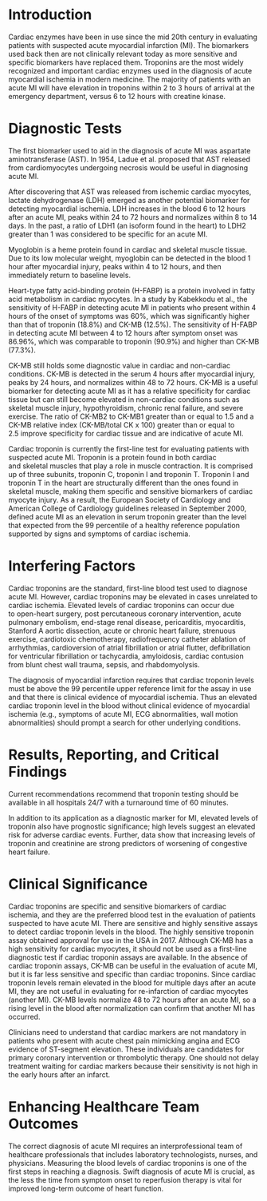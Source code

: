 # Introduction

Cardiac enzymes have been in use since the mid 20th century in evaluating patients with suspected acute myocardial infarction (MI). The biomarkers used back then are not clinically relevant today as more sensitive and specific biomarkers have replaced them. Troponins are the most widely recognized and important cardiac enzymes used in the diagnosis of acute myocardial ischemia in modern medicine. The majority of patients with an acute MI will have elevation in troponins within 2 to 3 hours of arrival at the emergency department, versus 6 to 12 hours with creatine kinase.

# Diagnostic Tests

The first biomarker used to aid in the diagnosis of acute MI was aspartate aminotransferase (AST). In 1954, Ladue et al. proposed that AST released from cardiomyocytes undergoing necrosis would be useful in diagnosing acute MI.

After discovering that AST was released from ischemic cardiac myocytes, lactate dehydrogenase (LDH) emerged as another potential biomarker for detecting myocardial ischemia. LDH increases in the blood 6 to 12 hours after an acute MI, peaks within 24 to 72 hours and normalizes within 8 to 14 days. In the past, a ratio of LDH1 (an isoform found in the heart) to LDH2 greater than 1 was considered to be specific for an acute MI.

Myoglobin is a heme protein found in cardiac and skeletal muscle tissue. Due to its low molecular weight, myoglobin can be detected in the blood 1 hour after myocardial injury, peaks within 4 to 12 hours, and then immediately return to baseline levels.

Heart-type fatty acid-binding protein (H-FABP) is a protein involved in fatty acid metabolism in cardiac myocytes. In a study by Kabekkodu et al., the sensitivity of H-FABP in detecting acute MI in patients who present within 4 hours of the onset of symptoms was 60%, which was significantly higher than that of troponin (18.8%) and CK-MB (12.5%). The sensitivity of H-FABP in detecting acute MI between 4 to 12 hours after symptom onset was 86.96%, which was comparable to troponin (90.9%) and higher than CK-MB (77.3%).

CK-MB still holds some diagnostic value in cardiac and non-cardiac conditions. CK-MB is detected in the serum 4 hours after myocardial injury, peaks by 24 hours, and normalizes within 48 to 72 hours. CK-MB is a useful biomarker for detecting acute MI as it has a relative specificity for cardiac tissue but can still become elevated in non-cardiac conditions such as skeletal muscle injury, hypothyroidism, chronic renal failure, and severe exercise. The ratio of CK-MB2 to CK-MB1 greater than or equal to 1.5 and a CK-MB relative index (CK-MB/total CK x 100) greater than or equal to 2.5 improve specificity for cardiac tissue and are indicative of acute MI.

Cardiac troponin is currently the first-line test for evaluating patients with suspected acute MI. Troponin is a protein found in both cardiac and skeletal muscles that play a role in muscle contraction. It is comprised up of three subunits, troponin C, troponin I and troponin T. Troponin I and troponin T in the heart are structurally different than the ones found in skeletal muscle, making them specific and sensitive biomarkers of cardiac myocyte injury. As a result, the European Society of Cardiology and American College of Cardiology guidelines released in September 2000, defined acute MI as an elevation in serum troponin greater than the level that expected from the 99 percentile of a healthy reference population supported by signs and symptoms of cardiac ischemia.

# Interfering Factors

Cardiac troponins are the standard, first-line blood test used to diagnose acute MI. However, cardiac troponins may be elevated in cases unrelated to cardiac ischemia. Elevated levels of cardiac troponins can occur due to open-heart surgery, post percutaneous coronary intervention, acute pulmonary embolism, end-stage renal disease, pericarditis, myocarditis, Stanford A aortic dissection, acute or chronic heart failure, strenuous exercise, cardiotoxic chemotherapy, radiofrequency catheter ablation of arrhythmias, cardioversion of atrial fibrillation or atrial flutter, defibrillation for ventricular fibrillation or tachycardia, amyloidosis, cardiac contusion from blunt chest wall trauma, sepsis, and rhabdomyolysis.

The diagnosis of myocardial infarction requires that cardiac troponin levels must be above the 99 percentile upper reference limit for the assay in use and that there is clinical evidence of myocardial ischemia. Thus an elevated cardiac troponin level in the blood without clinical evidence of myocardial ischemia (e.g., symptoms of acute MI, ECG abnormalities, wall motion abnormalities) should prompt a search for other underlying conditions.

# Results, Reporting, and Critical Findings

Current recommendations recommend that troponin testing should be available in all hospitals 24/7 with a turnaround time of 60 minutes.

In addition to its application as a diagnostic marker for MI, elevated levels of troponin also have prognostic significance; high levels suggest an elevated risk for adverse cardiac events. Further, data show that increasing levels of troponin and creatinine are strong predictors of worsening of congestive heart failure.

# Clinical Significance

Cardiac troponins are specific and sensitive biomarkers of cardiac ischemia, and they are the preferred blood test in the evaluation of patients suspected to have acute MI. There are sensitive and highly sensitive assays to detect cardiac troponin levels in the blood. The highly sensitive troponin assay obtained approval for use in the USA in 2017. Although CK-MB has a high sensitivity for cardiac myocytes, it should not be used as a first-line diagnostic test if cardiac troponin assays are available. In the absence of cardiac troponin assays, CK-MB can be useful in the evaluation of acute MI, but it is far less sensitive and specific than cardiac troponins. Since cardiac troponin levels remain elevated in the blood for multiple days after an acute MI, they are not useful in evaluating for re-infarction of cardiac myocytes (another MI). CK-MB levels normalize 48 to 72 hours after an acute MI, so a rising level in the blood after normalization can confirm that another MI has occurred.

Clinicians need to understand that cardiac markers are not mandatory in patients who present with acute chest pain mimicking angina and ECG evidence of ST-segment elevation. These individuals are candidates for primary coronary intervention or thrombolytic therapy. One should not delay treatment waiting for cardiac markers because their sensitivity is not high in the early hours after an infarct.

# Enhancing Healthcare Team Outcomes

The correct diagnosis of acute MI requires an interprofessional team of healthcare professionals that includes laboratory technologists, nurses, and physicians. Measuring the blood levels of cardiac troponins is one of the first steps in reaching a diagnosis. Swift diagnosis of acute MI is crucial, as the less the time from symptom onset to reperfusion therapy is vital for improved long-term outcome of heart function.